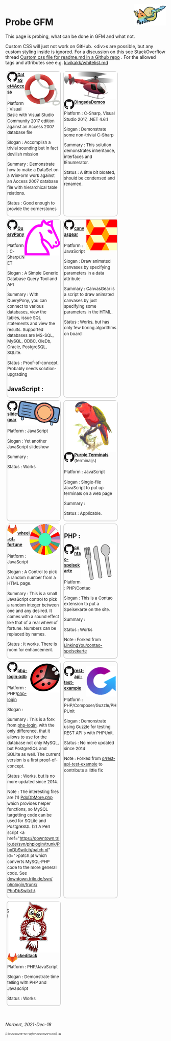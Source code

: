 ﻿<style id="id20211218o1054">
   /* ruleset 20211218°1021 See https://css-tricks.com/snippets/css/a-guide-to-flexbox/ [ref 20211218°1112] */
   div.BoxForProjectBoxes { display:inline-flex; flex-wrap:wrap; }
   div.BoxForProjectBoxes > div {
                       max-width:277px; width:33%;
                       border:2px solid LightGray; border-radius:0.7em;
                       margin:0.3em 0.3em 0.3em 0.3em;
                       font-size:small; line-height:1.4em;
   }
</style>

<img src="./icos/20151109o201812.wallpaintinglogoflat.v0.x0256y0168.png" align="right" width="102" height="67" alt="Logo 20151109°201812">

# Probe GFM

This page is probing, what can be done in GFM and what not.

Custom CSS will just not work on GitHub. &lt;div&gt;s are possible, but any
 custom styling inside is ignored. For a discussion on this see StackOverflow thread
 [Custom css file for readme.md in a Github repo](https://stackoverflow.com/questions/51956361/custom-css-file-for-readme-md-in-a-github-repo "[ref 20211218°1224]")
 . For the allowed tags and attributes see e.g.
 [kivikakk/whitelist.md](https://gist.github.com/kivikakk/622b5dcf395e26c49e2334f0eb19e6f9 "[ref 20230211°0941, 20211218°1225]")
 

<div class="BoxForProjectBoxes" id="id20211218o1055">
<div id="">

<img src="./icos/20211205o0923.livesaver.v2.x0128y0128.png" align="right" width="112" height="112" alt="Logo 20211205°0923">

<img src="./icos/20180615o0435.githubmark1.v0.x0032y0032.png" style="float:left;" alt="GitHub icon" id="">

<h4 style="margin-top:0;" id="">
               <a href="https://github.com/normai/DataSet4Access" id="">DataSet4Access</a>
</h4>

Platform : Visual Basic with Visual Studio Community 2017 edition against an Access 2007 database file

Slogan : Accomplish a trivial sounding but in fact devilish mission

Summary : Demonstrate how to make a DataSet on a WinForm work against an Access 2007 database file with hierarchical table relations. 

Status : Good enough to provide the cornerstones

</div>
<div id="id20211218o1056">


<img src="./icos/20211206o1243.red-helicopter.v1.x0256y0133.png" align="right" width="166" height="86" alt="Logo 20211206°1243">

<img src="./icos/20180615o0435.githubmark1.v0.x0032y0032.png" style="float:left;" alt="GitHub icon" id="">

<h4 style="margin-top:0;" id="">
               <a href="https://github.com/normai/DingsdaDemos" id="">DingsdaDemos</a>
</h4>

Platform : C-Sharp, Visual Studio 2017, .NET 4.6.1

Slogan : Demonstrate some non-trivial C-Sharp

Summary : This solution demonstrates inheritance, interfaces and IEnumerator.

Status : A little bit bloated, should be condensed and renamed.

</div>
<div id="id20211218o1057">

<img src="./icos/20130705o0812.mcol-chess-horse.v0.x0200y0200.png" align="right" width="112" height="112" alt="Logo 20130705°0812">

<img src="./icos/20180615o0435.githubmark1.v0.x0032y0032.png" style="float:left;" alt="GitHub icon" id="">
<h4 id="">
               <a href="https://github.com/normai/QueryPony" id="">QueryPony</a>
</h4>

Platform : C-Sharp/.NET

Slogan : A Simple Generic Database Query Tool and API

Summary : With QueryPony, you can connect to various databases, view the tables, issue SQL statements and view the results. Supported databases are MS-SQL, MySQL, ODBC, OleDb, Oracle, PostgreSQL, SQLite.

Status : Proof-of-concept. Probably needs solution-upgrading

## JavaScript :

</div>
<div id="">

<img src="./icos/20211218o0925.pattern-diamond-cubes-2.v1.x0128y0128.png" align="right" width="96" height="96" alt="Logo 20211218°0925">

<img src="./icos/20180615o0435.githubmark1.v0.x0032y0032.png" style="float:left;" alt="GitHub icon" id="">
<h4 id="">
               <a href="https://github.com/normai/canvasgear" id="">canvasgear</a>
</h4>

Platform : JavaScript

Slogan : Draw animated canvases by specifying parameters in a data attribute

Summary : CanvasGear is a script to draw animated canvases by just specifying some parameters in the HTML.

Status : Works, but has only few boring algorithms on board

</div>
<div id="">

<img src="./icos/20190123o1126.plasticineprojector.v2.x0192y0112.png" align="right" width="134" height="78" alt="Logo 20130705°0812">

<img src="./icos/20180615o0435.githubmark1.v0.x0032y0032.png" style="float:left;" alt="GitHub icon" id="">
<h4 id="">
               <a href="https://github.com/normai/slidegear" id="">slidegear</a>
</h4>

Platform : JavaScript

Slogan : Yet another JavaScript slideshow

Summary :

Status : Works

</div>
<div id="">

<img src="./icos/20210512o1713.purple-bellied-lory.v2.x0256y0256.png" align="right" width="160" height="160" alt="Logo 20210512°1713">

<img src="./icos/20180615o0435.githubmark1.v0.x0032y0032.png" style="float:left;" alt="GitHub icon" id="">
<h4 id="">
               <a href="https://github.com/normai/terminaljs" id="">Purple Terminals</a>
               <span style="font-weight:normal;">(terminaljs)</span>
</h4>

Platform : JavaScript

Slogan : Single-file JavaScript to put up terminals on a web page

Summary :

Status : Applicable.

</div>
<div id="">

<img src="./icos/20210820o1133.blank-wof-1-3162961.v0.x0128y0128.png" align="right" width="96" height="96" alt="Logo 20210820°1133">

<img src="./icos/20191224o1353.gitlab.v2.x0032y0032.png" style="float:left;" alt="GitLab icon" id="">
<h4 id="">
               <a href="https://gitlab.com/normai/wheel-of-fortune" id="">wheel-of-fortune</a>
</h4>

Platform : JavaScript

Slogan : A Control to pick a random number from a HTML page.

Summary : This is a small JavaScript control to pick a random integer
 between one and any desired. It comes with a sound effect like that
 of a real wheel of fortune. Numbers can be replaced by names.

Status : It works. There is room for enhancement.

</div>
<div id="">

## PHP :

<img src="./icos/20211218o0933.cutlery-69792.v2.x0128y0128.png" align="right" width="112" height="112"
 alt="Logo 20211218°0933">

<img src="./icos/20180615o0435.githubmark1.v0.x0032y0032.png" style="float:left;" alt="GitHub icon" id="">
<h4 id="">
               <a href="https://github.com/normai/contao-speisekarte" id="">contao-speisekarte</a>
</h4>

Platform : PHP/Contao

Slogan : This is a Contao extension to put a Speisekarte on the site.

Summary :

Status : Works

Note : Forked from [LinkingYou/contao-speisekarte](https://github.com/LinkingYou/contao-speisekarte)

</div>
<div id="">

<img src="./icos/20140713o061302.KlausGena_Ladybird_1.x0180y0180.png" align="right" width="96" height="96" alt="Logo 20140713°061302">

<img src="./icos/20180615o0435.githubmark1.v0.x0032y0032.png" style="float:left;" alt="GitHub icon" id="">
<h4 id="">
               <a href="https://github.com/normai/php-login-xdb" id="">php-login-xdb</a>
</h4>

Platform : PHP/[php-login](https://github.com/panique/php-login)

Slogan :

Summary : This is a fork from [php-login](https://github.com/panique/php-login),
 with the only difference, that it allows to use for the database not only MySQL,
 but PostgreSQL and SQLite as well. The current version is a first proof-of-concept.

Status : Works, but is no more updated since 2014.

Note : The interesting files are
 (1) <a href="https://github.com/normai/php-login-xdb/blob/master/application/PdoDbMore.php" id="">PdoDbMore.php</a>
 which provides helper functions, so MySQL targetting code can be used for SQLite and PostgreSQL
 (2) A Perl script <a href="https://downtown.trilo.de/svn/phplogin/trunk/PhpDbSwitch/patch.pl" id=">patch.pl</a>
 which converts MySQL-PHP code to the more general code.
 See <a href="https://downtown.trilo.de/svn/phplogin/trunk/PhpDbSwitch/index.html" id="">downtown.trilo.de/&#8203;svn/&#8203;phplogin/&#8203;trunk/&#8203;PhpDbSwitch/</a>.

</div>
<div id="">

<img src="./icos/20211218o0943.guzzle-rest-api-test.v3.x0128y0128.png" align="right" width="96" height="96"
 alt="Logo 20211218°0943">

<img src="./icos/20180615o0435.githubmark1.v0.x0032y0032.png" style="float:left;" alt="GitHub icon" id="">
<h4 id="">
               <a href="https://github.com/normai/rest-api-test-example" id="">rest-api-test-example</a>
</h4>

Platform : PHP/Composer/Guzzle/PHPUnit

Slogan : Demonstrate using Guzzle for testing REST API's with PHPUnit.

Status : No more updated since 2014

Note : Forked from [o/rest-api-test-example](https://github.com/o/rest-api-test-example)
 to contribute a little fix

</div>
<div id="">

<img src="./icos/20210904o1113.owl-clock-2.v2.x0256y0256.png" align="right" width="160" height="160" alt="Logo 20210904°1113">

<img src="./icos/20191224o1353.gitlab.v2.x0032y0032.png" style="float:left;" alt="GitHub icon" id="">
<h4 id="">
               <a href="https://gitlab.com/normai/tickeditack" id="">tickeditack</a>
</h4>

Platform : PHP/JavaScript

Slogan : Demonstrate time telling with PHP and JavaScript

Status : Works

</div>
</div>

&nbsp;

*Norbert, 2021-Dec-18*

<sup><sub><sup>*[File 20211218°1011 (after 20211029°0751)]* ܀Ω</sup></sub></sup>
